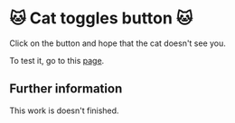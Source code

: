 # :cat: Cat toggles button :cat:
Click on the button and hope that the cat doesn't see you.

To test it, go to this [page](https://marclunel.github.io/catTogglesButton/).

## Further information
This work is doesn't finished.
